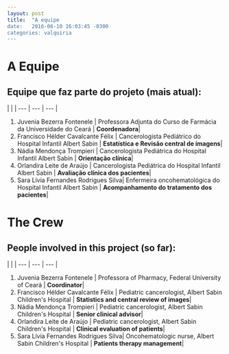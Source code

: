 ```yaml
---
layout: post
title:  "A equipe
date:   2016-06-10 16:03:45 -0300
categories: valquiria
---
```


# A Equipe

## Equipe que faz parte do projeto (mais atual):

 | | |
--- | --- | --- |
1. Juvenia Bezerra Fontenele | Professora Adjunta do Curso de Farmácia da Universidade do Ceará  | **Coordenadora**|
2. Francisco Hélder Cavalcante Félix | Cancerologista Pediátrico do Hospital Infantil Albert Sabin |  **Estatística e Revisão central de imagens**|
3. Nádia Mendonça Trompieri | Cancerologista Pediátrica do Hospital Infantil Albert Sabin |  **Orientação clínica**|
4. Orlandira Leite de Araújo | Cancerologista Pediátrica do Hospital Infantil Albert Sabin  | **Avaliação clínica dos pacientes**|
5. Sara Lívia Fernandes Rodrigues Silva| Enfermeira oncohematológica do Hospital Infantil Albert Sabin |  **Acompanhamento do tratamento dos pacientes**|

# The Crew

## People involved in this project (so far):

 | | |
--- | --- | --- |
1. Juvenia Bezerra Fontenele | Professora of Pharmacy, Federal University of Ceará  | **Coordinator**|
2. Francisco Hélder Cavalcante Félix | Pediatric cancerologist, Albert Sabin Children's Hospital |  **Statistics and central review of images**|
3. Nádia Mendonça Trompieri | Pediatric cancerologist, Albert Sabin Children's Hospital |  **Senior clinical advisor**|
4. Orlandira Leite de Araújo | Pediatric cancerologist, Albert Sabin Children's Hospital  | **Clinical evaluation of patients**|
5. Sara Lívia Fernandes Rodrigues Silva| Oncohematologic nurse, Albert Sabin Children's Hospital |  **Patients therapy management**|
